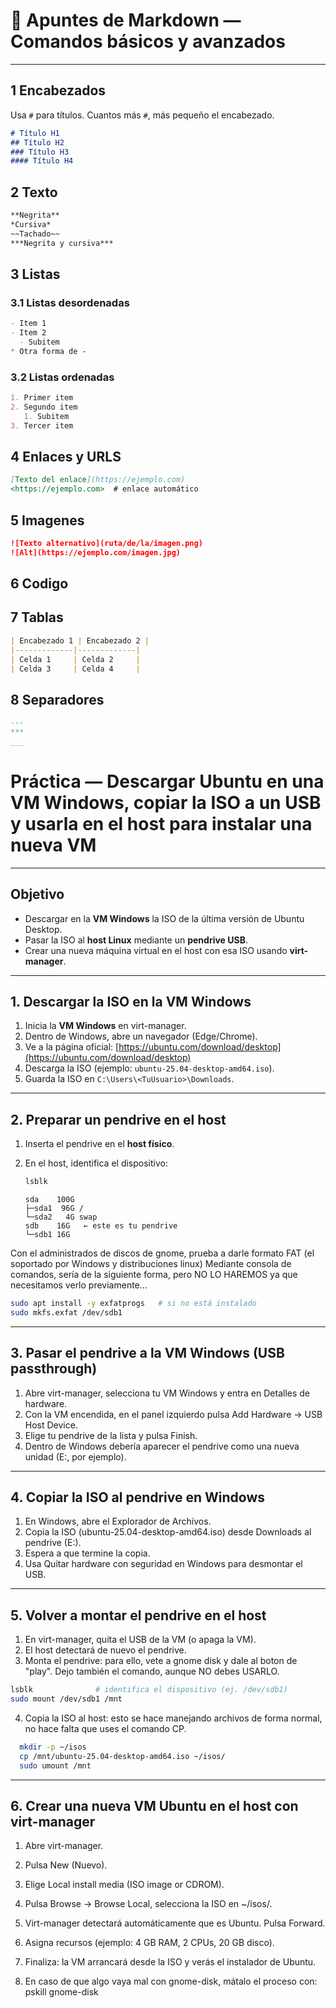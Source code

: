 
# 📝 Apuntes de Markdown — Comandos básicos y avanzados

---

## 1 Encabezados

Usa `#` para títulos. Cuantos más `#`, más pequeño el encabezado.

```markdown
# Título H1
## Título H2
### Título H3
#### Título H4
```




## 2 Texto
```markdown
**Negrita**
*Cursiva*
~~Tachado~~
***Negrita y cursiva***
```

## 3 Listas
### 3.1 Listas desordenadas
```markdown
- Item 1
- Item 2
  - Subitem
* Otra forma de -
```

### 3.2 Listas ordenadas
```markdown
1. Primer item
2. Segundo item
   1. Subitem
3. Tercer item
```


## 4 Enlaces y URLS
```markdown
[Texto del enlace](https://ejemplo.com)
<https://ejemplo.com>  # enlace automático
```


## 5 Imagenes

```markdown
![Texto alternativo](ruta/de/la/imagen.png)
![Alt](https://ejemplo.com/imagen.jpg)
```

## 6 Codigo




## 7 Tablas

```markdown
| Encabezado 1 | Encabezado 2 |
|-------------|-------------|
| Celda 1     | Celda 2     |
| Celda 3     | Celda 4     |
```

## 8 Separadores

```markdown
---
***
___
```











# Práctica — Descargar Ubuntu en una VM Windows, copiar la ISO a un USB y usarla en el host para instalar una nueva VM

---

## Objetivo
- Descargar en la **VM Windows** la ISO de la última versión de Ubuntu Desktop.  
- Pasar la ISO al **host Linux** mediante un **pendrive USB**.  
- Crear una nueva máquina virtual en el host con esa ISO usando **virt-manager**.  

---

## 1. Descargar la ISO en la VM Windows

1. Inicia la **VM Windows** en virt-manager.  
2. Dentro de Windows, abre un navegador (Edge/Chrome).  
3. Ve a la página oficial: [https://ubuntu.com/download/desktop](https://ubuntu.com/download/desktop)  
4. Descarga la ISO (ejemplo: `ubuntu-25.04-desktop-amd64.iso`).  
5. Guarda la ISO en `C:\Users\<TuUsuario>\Downloads`.

---

## 2. Preparar un pendrive en el host

1. Inserta el pendrive en el **host físico**.  
2. En el host, identifica el dispositivo:  
   ```bash
   lsblk
   ```

    ```text
    sda    100G
    ├─sda1  96G /
    └─sda2   4G swap
    sdb    16G   ← este es tu pendrive
    └─sdb1 16G
    ```
   
Con el administrados de discos de gnome, prueba a darle formato FAT (el soportado por Windows y distribuciones linux)
Mediante consola de comandos, sería de la siguiente forma, pero NO LO HAREMOS ya que necesitamos verlo previamente...

   ```bash
   sudo apt install -y exfatprogs   # si no está instalado
   sudo mkfs.exfat /dev/sdb1
   ```

---

## 3. Pasar el pendrive a la VM Windows (USB passthrough)

1. Abre virt-manager, selecciona tu VM Windows y entra en Detalles de hardware.
2. Con la VM encendida, en el panel izquierdo pulsa Add Hardware → USB Host Device.
3. Elige tu pendrive de la lista y pulsa Finish.
4. Dentro de Windows debería aparecer el pendrive como una nueva unidad (E:\, por ejemplo).

---
   
## 4. Copiar la ISO al pendrive en Windows

1. En Windows, abre el Explorador de Archivos.
2. Copia la ISO (ubuntu-25.04-desktop-amd64.iso) desde Downloads al pendrive (E:\).
3. Espera a que termine la copia.
4. Usa Quitar hardware con seguridad en Windows para desmontar el USB.

---

## 5. Volver a montar el pendrive en el host

1. En virt-manager, quita el USB de la VM (o apaga la VM).
2. El host detectará de nuevo el pendrive.
3. Monta el pendrive: para ello, vete a gnome disk y dale al boton de "play". Dejo también el comando, aunque NO debes USARLO.
  ```bash   
  lsblk              # identifica el dispositivo (ej. /dev/sdb1)
  sudo mount /dev/sdb1 /mnt
  ```
4. Copia la ISO al host: esto se hace manejando archivos de forma normal, no hace falta que uses el comando CP.
  ```bash
    mkdir -p ~/isos
    cp /mnt/ubuntu-25.04-desktop-amd64.iso ~/isos/
    sudo umount /mnt
  ```


---

## 6. Crear una nueva VM Ubuntu en el host con virt-manager

1. Abre virt-manager.

2. Pulsa New (Nuevo).

3. Elige Local install media (ISO image or CDROM).

4. Pulsa Browse → Browse Local, selecciona la ISO en ~/isos/.

5. Virt-manager detectará automáticamente que es Ubuntu. Pulsa Forward.

6. Asigna recursos (ejemplo: 4 GB RAM, 2 CPUs, 20 GB disco).

7. Finaliza: la VM arrancará desde la ISO y verás el instalador de Ubuntu.

8. En caso de que algo vaya mal con gnome-disk, mátalo el proceso con: pskill gnome-disk
